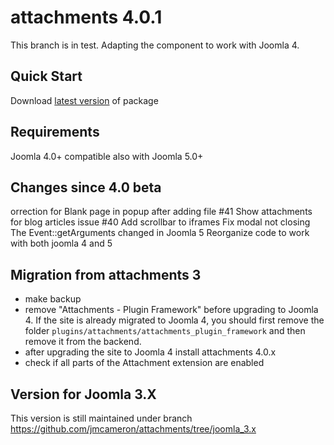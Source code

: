 # attachments 4.0.1

This branch is in test. Adapting the component to work with Joomla 4.

## Quick Start

Download <a href="https://github.com/jmcameron/attachments/releases/latest" target="_blank">latest version</a> of package

## Requirements

Joomla 4.0+ compatible also with Joomla 5.0+

## Changes since 4.0 beta

orrection for Blank page in popup after adding file #41
Show attachments for blog articles issue #40
Add scrollbar to iframes
Fix modal not closing
The Event::getArguments changed in Joomla 5
Reorganize code to work with both joomla 4 and 5

## Migration from attachments 3
- make backup
- remove "Attachments - Plugin Framework" before upgrading to Joomla 4. If the site is already migrated to Joomla 4, you should first remove the folder ```plugins/attachments/attachments_plugin_framework``` and then remove it from the backend.
- after upgrading the site to Joomla 4 install attachments 4.0.x
- check if all parts of the Attachment extension are enabled

## Version for Joomla 3.X

This version is still maintained under branch https://github.com/jmcameron/attachments/tree/joomla_3.x

